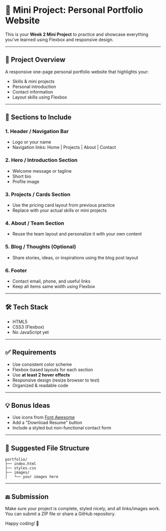 
# 🌟 Mini Project: Personal Portfolio Website

This is your **Week 2 Mini Project** to practice and showcase everything you've learned using Flexbox and responsive design.

---

## 📄 Project Overview

A responsive one-page personal portfolio website that highlights your:
- Skills & mini projects
- Personal introduction
- Contact information
- Layout skills using Flexbox

---

## 🧩 Sections to Include

### 1. Header / Navigation Bar
- Logo or your name
- Navigation links: Home | Projects | About | Contact

### 2. Hero / Introduction Section
- Welcome message or tagline
- Short bio
- Profile image

### 3. Projects / Cards Section
- Use the pricing card layout from previous practice
- Replace with your actual skills or mini projects

### 4. About / Team Section
- Reuse the team layout and personalize it with your own content

### 5. Blog / Thoughts (Optional)
- Share stories, ideas, or inspirations using the blog post layout

### 6. Footer
- Contact email, phone, and useful links
- Keep all items same width using Flexbox

---

## 🛠️ Tech Stack

- HTML5
- CSS3 (Flexbox)
- No JavaScript yet

---

## ✅ Requirements

- Use consistent color scheme
- Flexbox-based layouts for each section
- Use **at least 2 hover effects**
- Responsive design (resize browser to test)
- Organized & readable code

---

## 💡 Bonus Ideas

- Use icons from [Font Awesome](https://fontawesome.com/)
- Add a "Download Resume" button
- Include a styled but non-functional contact form

---

## 📁 Suggested File Structure

```
portfolio/
├── index.html
├── styles.css
├── images/
│   └── your images here
```

---

## 🔚 Submission

Make sure your project is complete, styled nicely, and all links/images work.
You can submit a ZIP file or share a GitHub repository.

Happy coding! 🚀
